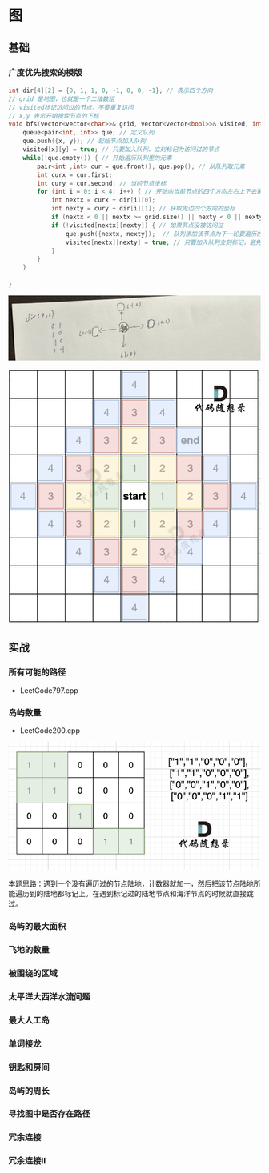 # 图

## 基础

### 广度优先搜索的模版

```c++
int dir[4][2] = {0, 1, 1, 0, -1, 0, 0, -1}; // 表示四个方向
// grid 是地图，也就是一个二维数组
// visited标记访问过的节点，不要重复访问
// x,y 表示开始搜索节点的下标
void bfs(vector<vector<char>>& grid, vector<vector<bool>>& visited, int x, int y) {
    queue<pair<int, int>> que; // 定义队列
    que.push({x, y}); // 起始节点加入队列
    visited[x][y] = true; // 只要加入队列，立刻标记为访问过的节点
    while(!que.empty()) { // 开始遍历队列里的元素
        pair<int ,int> cur = que.front(); que.pop(); // 从队列取元素
        int curx = cur.first;
        int cury = cur.second; // 当前节点坐标
        for (int i = 0; i < 4; i++) { // 开始向当前节点的四个方向左右上下去遍历
            int nextx = curx + dir[i][0];
            int nexty = cury + dir[i][1]; // 获取周边四个方向的坐标
            if (nextx < 0 || nextx >= grid.size() || nexty < 0 || nexty >= grid[0].size()) continue;  // 坐标越界了，直接跳过
            if (!visited[nextx][nexty]) { // 如果节点没被访问过
                que.push({nextx, nexty});  // 队列添加该节点为下一轮要遍历的节点
                visited[nextx][nexty] = true; // 只要加入队列立刻标记，避免重复访问
            }
        }
    }

}
```

![IMG_2337](Readme.assets/IMG_2337.jpg) 

![图二](Readme.assets/20220825102653.png) 

## 实战

### 所有可能的路径

+ LeetCode797.cpp

### 岛屿数量

+ LeetCode200.cpp

![图一](Readme.assets/20220726094200.png) 

本题思路：遇到一个没有遍历过的节点陆地，计数器就加一，然后把该节点陆地所能遍历到的陆地都标记上。在遇到标记过的陆地节点和海洋节点的时候就直接跳过。

### 岛屿的最大面积

### 飞地的数量

### 被围绕的区域

### 太平洋大西洋水流问题

### 最大人工岛

### 单词接龙

### 钥匙和房间

### 岛屿的周长

### 寻找图中是否存在路径

### 冗余连接

### 冗余连接II



